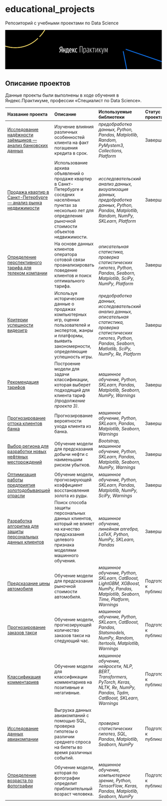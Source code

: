 # educational_projects
 Репозиторий с учебными проектами по Data Science

[![Practicum Logo](practicum_logo.jpg "Yandex.Practicum logo")](https://praktikum.yandex.ru/)

## Описание проектов

Данные проекты были выполнены в ходе обучения в Яндекс.Практикуме, профессии «Специалист по Data Science».

| Название проекта | Описание | Используемые библиотеки | Статус проекта |
| :---------------------- | :---------------------- | :---------------------- | :---------------------- |
| [Исследование надёжности заёмщиков — анализ банковских данных](01_bank_clients_reliability) | Изучение влияния различных особенностей клиента на факт погашения кредита в срок. | *предобработка данных, Python, Pandas, Matplotlib, Random, PyMystem3, Collections, Platform* | Завершён |
| [Продажа квартир в Санкт-Петербурге — анализ рынка недвижимости](02_real_estate_spb) | Использование архива объявлений о продаже квартир в Санкт-Петербурге и соседних населённых пунктах за несколько лет для определения рыночной стоимости объектов недвижимости. | *исследовательский анализ данных, визуализация данных, предобработка данных, Python, Pandas, Matplotlib, Random, NumPy, SKLearn, Platform* | Завершён |
| [Определение перспективного тарифа для телеком компании](03_mobile_tariffs) | На основе данных клиентов оператора сотовой связи проанализировать поведение клиентов и поиск оптимального тарифа. | *описательная статистика, проверка статистических гипотез, Python, Pandas, Seaborn, Matplotlib, SciPy, NumPy, Platform* | Завершён |
| [Критерии успешности видеоигр](04_games) | Используя исторические данные о продажах компьютерных игр, оценки пользователей и экспертов, жанры и платформы, выявить закономерности, определяющие успешность игры. | *предобработка данных, исследовательский анализ данных, описательная статистика, проверка статистических гипотез, Python, Pandas, Seaborn, Matlotlib, SciPy, NumPy, Re, Platform* | Завершён |
| [Рекомендация тарифов](05_mobile_tariffs_ML) | Построение модели для задачи классификации, которая выберет подходящий для клиента тариф *(продолжение проекта 3)*. | *машинное обучение, Python, SKLearn, Pandas, Matplotlib, Seaborn, NumPy, Warnings* | Завершён |
| [Прогнозирование оттока клиентов банка](06_bank_churn) | Прогнозирование вероятности ухода клиента из банка. | *машинное обучение, Python, SKLearn, Pandas, Matplotlib, Seaborn, Warnings* | Завершён |
| [Выбор региона для разработки новых нефтяных месторождений](07_oil_wells) | Обучение модели для предсказания добычи нефти с наименьшим риском убытков. | *Bootstrap, машинное обучение, Python, SKLearn, Pandas, Matplotlib, Seaborn, NumPy, Warnings* | Завершён |
| [Оптимизация работы предприятия золотодобывающей отрасли](08_gold_recovery) | Обучение модели, прогнозирующей коэффициент восстановления золота из руды. | *машинное обучение, Python, SKLearn, Pandas, Matplotlib, NumPy, SciPy, Warnings* | Завершён |
| [Разработка алгоритма для защиты персональных данных клиентов](09_data_encryption) | Поиск способа защиты персональных данных клиентов, который не влияет на качество предсказания целевого признака моделями машинного обучения. | *машинное обучение, линейная алгебра, LaTeX, Python, NumPy, SKLearn, Pandas* | Завершён |
| [Предсказание цены автомобиля](10_car_price) | Обучение модели для предсказания рыночной стоимости автомобиля. | *машинное обучение, Python, SKLearn, CatBoost, LightGBM, XGBoost, NumPy, Pandas, Matplotlib, Seaborn, Time, Platform, Warnings* | Подготовка к публикации |
| [Прогнозирование заказов такси](11_taxi) | Обучение модели, прогнозирующей количество заказов такси на следующий час. | *машинное обучение, Python, SKLearn, CatBoost, Pandas, Statsmodels, NumPy, Random, Itertools,  Matplotlib, Warnings* | Подготовка к публикации |
| [Классификация комментариев](12_nlp) | Обучение модели для классификации комментариев на позитивные и негативные. | *машинное обучение, нейросети, NLP, BERT, Transformers, PyTorch, Keras, NLTK, Re, NumPy, Pandas, Tqdm, CatBoost, SKLearn, Warnings* | Подготовка к публикации |
| [Исследование данных авиакомпании](13_airlines) | Выгрузка данных авиакомпаний с помощью SQL, проверка гипотезы о различии среднего спроса на билеты во время различных событий. | *проверка статистических гипотез, SQL, Pandas, Matplotlib, Seaborn, NumPy* | Подготовка к публикации |
| [Определение возраста по фотографии](14_cv_age) | Обучение модели, которая по фотографии определит приблизительный возраст человека. | *машинное обучение, компьютерное зрение, Python, TensorFlow, Keras, Pandas, Matplotlib, Seaborn, NumPy* | Подготовка к публикации |